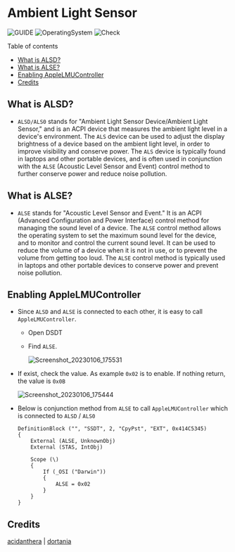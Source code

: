 # Ambient Light Sensor

![GUIDE](https://img.shields.io/badge/Guide-ACPI-purple)
![OperatingSystem](https://img.shields.io/badge/OS-Hackintosh-blue)
![Check](https://img.shields.io/badge/Status-Pass-brightgreen)

Table of contents

- [What is ALSD?](#what-is-alsd)
- [What is ALSE?](#what-is-alse)
- [Enabling AppleLMUController](#enabling-applelmucontroller)
- [Credits](#credits)

## What is ALSD?

- `ALSD/ALS0` stands for "Ambient Light Sensor Device/Ambient Light Sensor," and is an ACPI device that measures the ambient light level in a device's environment. The `ALS` device can be used to adjust the display brightness of a device based on the ambient light level, in order to improve visibility and conserve power. The `ALS` device is typically found in laptops and other portable devices, and is often used in conjunction with the `ALSE` (Acoustic Level Sensor and Event) control method to further conserve power and reduce noise pollution.

## What is ALSE?

- `ALSE` stands for "Acoustic Level Sensor and Event." It is an ACPI (Advanced Configuration and Power Interface) control method for managing the sound level of a device. The `ALSE` control method allows the operating system to set the maximum sound level for the device, and to monitor and control the current sound level. It can be used to reduce the volume of a device when it is not in use, or to prevent the volume from getting too loud. The `ALSE` control method is typically used in laptops and other portable devices to conserve power and prevent noise pollution.

## Enabling AppleLMUController

- Since `ALSD` and `ALSE` is connected to each other, it is easy to call `AppleLMUController`.
  - Open DSDT
  - Find `ALSE`.

    ![Screenshot_20230106_175531](https://user-images.githubusercontent.com/72515939/210977256-8cd8f9a4-e46d-498d-a439-7fd7a91f9d40.png)

- If exist, check the value. As example `0x02` is to enable. If nothing return, the value is `0x0B`

    ![Screenshot_20230106_175444](https://user-images.githubusercontent.com/72515939/210977281-1e68af0d-1fe9-46bc-9b7f-99e2a52cfafa.png)

- Below is conjunction method from `ALSE` to call `AppleLMUController` which is connected to `ALSD` / `ALS0`

    ```asl
    DefinitionBlock ("", "SSDT", 2, "CpyPst", "EXT", 0x414C5345)
    {
        External (ALSE, UnknownObj)
        External (STAS, IntObj)

        Scope (\)
        {
            If (_OSI ("Darwin"))
            {
                ALSE = 0x02
            }
        }
    }
    ```

## Credits

[acidanthera](https://github.com/acidanthera/) | [dortania](https://dortania.github.io)
